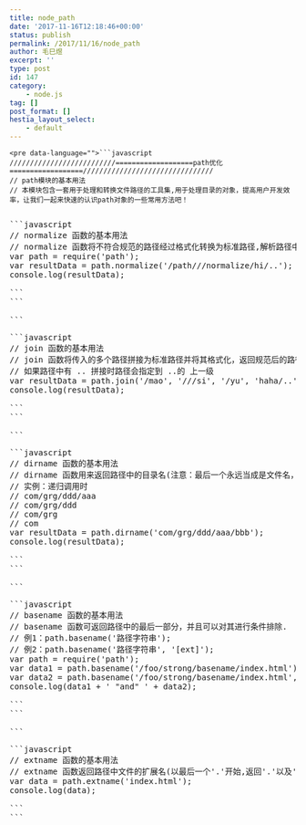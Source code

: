 ```yaml
---
title: node_path
date: '2017-11-16T12:18:46+00:00'
status: publish
permalink: /2017/11/16/node_path
author: 毛巳煜
excerpt: ''
type: post
id: 147
category:
    - node.js
tag: []
post_format: []
hestia_layout_select:
    - default
---
```

```
<pre data-language="">```javascript
//////////////////////////===================path优化==================////////////////////////////////
// path模块的基本用法
// 本模块包含一套用于处理和转换文件路径的工具集,用于处理目录的对象，提高用户开发效率，让我们一起来快速的认识path对象的一些常用方法吧！

```
```

```
<pre data-language="">```javascript
// normalize 函数的基本用法
// normalize 函数将不符合规范的路径经过格式化转换为标准路径,解析路径中的.与..外，还能去掉多余的斜杠。
var path = require('path');
var resultData = path.normalize('/path///normalize/hi/..');
console.log(resultData);

```
```

```
<pre data-language="">```javascript
// join 函数的基本用法
// join 函数将传入的多个路径拼接为标准路径并将其格式化，返回规范后的路径，避免手工拼接路径字符串的繁琐
// 如果路径中有 .. 拼接时路径会指定到 ..的 上一级
var resultData = path.join('/mao', '///si', '/yu', 'haha/..');
console.log(resultData);

```
```

```
<pre data-language="">```javascript
// dirname 函数的基本用法
// dirname 函数用来返回路径中的目录名(注意：最后一个永远当成是文件名，所以每次都会取得除最后一个的所有路径, 一次类推结果成递减)
// 实例：递归调用时
// com/grg/ddd/aaa
// com/grg/ddd
// com/grg
// com
var resultData = path.dirname('com/grg/ddd/aaa/bbb');
console.log(resultData);

```
```

```
<pre data-language="">```javascript
// basename 函数的基本用法
// basename 函数可返回路径中的最后一部分，并且可以对其进行条件排除.
// 例1：path.basename('路径字符串');
// 例2：path.basename('路径字符串', '[ext]');
var path = require('path');
var data1 = path.basename('/foo/strong/basename/index.html');
var data2 = path.basename('/foo/strong/basename/index.html', '.html');
console.log(data1 + ' "and" ' + data2);

```
```

```
<pre data-language="">```javascript
// extname 函数的基本用法
// extname 函数返回路径中文件的扩展名(以最后一个'.'开始,返回'.'以及'.'以后的所有字符串,如没有'.',则返回空字符串).
var data = path.extname('index.html');
console.log(data);

```
```
